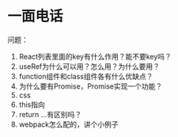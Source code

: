# 一面电话
问题：
1. React列表里面的key有什么作用？能不要key吗？
2. useRef为什么可以用？怎么用？为什么要用？
3. function组件和class组件各有什么优缺点？
4. 为什么要有Promise，Promise实现一个功能？
5. css
6. this指向
7. return ...有区别吗？
8. webpack怎么配的，讲个小例子